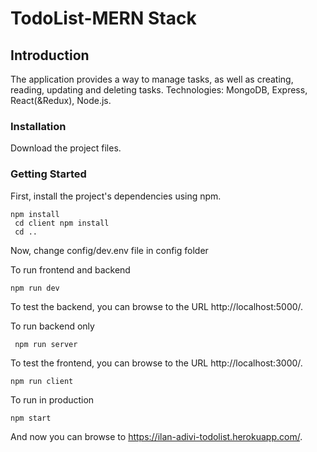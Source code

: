 # TodoList-MERN Stack

## Introduction
The application provides a way to manage tasks, as well as creating, reading, updating and deleting tasks.
Technologies: MongoDB, Express, React(&Redux), Node.js.

### Installation
Download the project files.

### Getting Started
First, install the project's dependencies using npm.
```
npm install
 cd client npm install
 cd ..
 ```
Now, change config/dev.env file in config folder

To run frontend and backend
```
npm run dev
```
To test the backend, you can browse to the URL http://localhost:5000/.

To run backend only
```
 npm run server
```
To test the frontend, you can browse to the URL http://localhost:3000/.

```
npm run client
```
To run in production

```
npm start
```
And now you can browse to https://ilan-adivi-todolist.herokuapp.com/.
